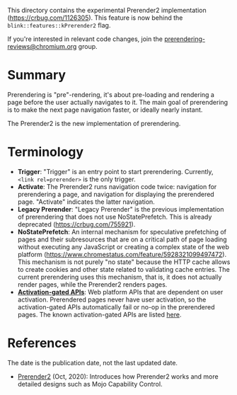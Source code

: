 This directory contains the experimental Prerender2 implementation
(https://crbug.com/1126305). This feature is now behind the
`blink::features::kPrerender2` flag.

If you're interested in relevant code changes, join the
prerendering-reviews@chromium.org group.

# Summary

Prerendering is "pre"-rendering, it's about pre-loading and rendering a page
before the user actually navigates to it. The main goal of prerendering is to
make the next page navigation faster, or ideally nearly instant.

The Prerender2 is the new implementation of prerendering.

# Terminology

- **Trigger**: "Trigger" is an entry point to start prerendering. Currently,
  `<link rel=prerender>` is the only trigger.
- **Activate**: The Prerender2 runs navigation code twice: navigation for
  prerendering a page, and navigation for displaying the prerendered page.
  "Activate" indicates the latter navigation.
- **Legacy Prerender**: "Legacy Prerender" is the previous implementation of
  prerendering that does not use NoStatePrefetch. This is already deprecated
  (https://crbug.com/755921).
- **NoStatePrefetch**: An internal mechanism for speculative prefetching of
  pages and their subresources that are on a critical path of page loading
  without executing any JavaScript or creating a complex state of the web
  platform (https://www.chromestatus.com/feature/5928321099497472). This
  mechanism is not purely "no state" because the HTTP cache allows to create
  cookies and other state related to validating cache entries. The current
  prerendering uses this mechanism, that is, it does not actually render pages,
  while the Prerender2 renders pages.
- **[Activation-gated APIs](https://html.spec.whatwg.org/C/#user-activation-gated-apis)**:
  Web platform APIs that are dependent on user activation. Prerendered pages
  never have user activation, so the activation-gated APIs automatically fail or
  no-op in the prerendered pages. The known activation-gated APIs are listed
  [here](https://jeremyroman.github.io/alternate-loading-modes/#activation-gated).

# References

The date is the publication date, not the last updated date.

- [Prerender2](https://docs.google.com/document/d/1P2VKCLpmnNm_cRAjUeE-bqLL0bslL_zKqiNeCzNom_w/edit?usp=sharing) (Oct, 2020): Introduces how Prerender2 works and more detailed designs such as Mojo Capability Control.
